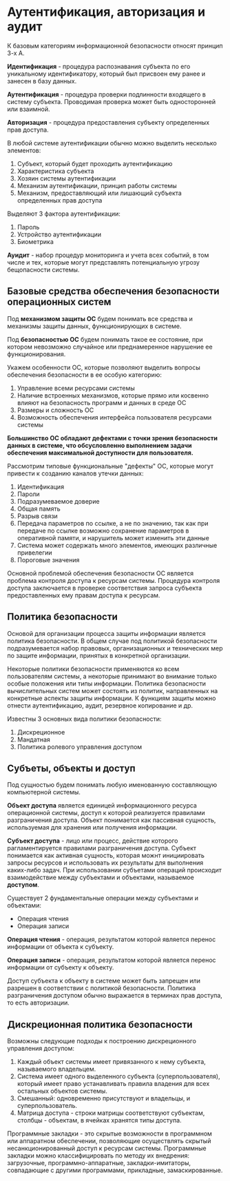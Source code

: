 # Аутентификация, авторизация и аудит
К базовым категориям информационной безопасности относят принцип 3-х А.

**Идентификация** - процедура распознавания субъекта по его уникальному идентификатору, который был присвоен ему ранее и занесен в базу данных.

**Аутентификация** - процедура проверки подлинности входящего в систему субъекта. Проводимая проверка может быть односторонней или взаимной.

**Авторизация** - процедура предоставления субъекту определенных прав доступа.

В любой системе аутентификации обычно можно выделить несколько элементов:
1. Субъект, который будет проходить аутентификацию
2. Характеристика субъекта
3. Хозяин системы аутентификации
4. Механизм аутентификации, принцип работы системы
5. Механизм, предоставляющий или лишающий субъекта определенных прав доступа

Выделяют 3 фактора аутентификации:
1. Пароль
2. Устройство аутентификации
3. Биометрика

**Ауидит** - набор процедур мониторинга и учета всех событий, в том числе и тех, которые могут представлять потенциальную угрозу бещопасности системы.

## Базовые средства обеспечения безопасности операционных систем
Под **механизмом защиты ОС** будем понимать все средства и механизмы защиты данных, функционирующих в системе.

Под **безопасностью ОС** будем понимать такое ее состояние, при котором невозможно случайное или преднамеренное нарушение ее функционирования.

Укажем особенности ОС, которые позволяют выделить вопросы обеспечения безопасности в ее особую категорию:
1. Управление всеми ресурсами системы
2. Наличие встроенных механизмов, которые прямо или косвенно влияют на безопасность программ и данных в среде ОС
3. Размеры и сложность ОС
4. Возможность обеспечения интерфейса пользователя ресурсами системы

**Большинство ОС обладают дефектами с точки зрения безопасности данных в системе, что обсусловленно выполнением задачи обеспечения максимальной доступности для пользователя.**

Рассмотрим типовые функциональные "дефекты" ОС, которые могут привести к созданию каналов утечки данных:
1. Идентификация
2. Пароли 
3. Подразумеваемое доверие
4. Общая память
5. Разрыв связи
6. Передача параметров по ссылке, а не по значению, так как при передаче по ссылке возможно сохранение параметров в оперативной памяти, и нарушитель может изменить эти данные
7. Система может содержать много элементов, имеющих различные привелегии
8. Пороговые значения

Основной проблемой обеспечения безопасности ОС является проблема контроля доступа к ресурсам системы. Процедура контроля доступа заключается в проверке соответствия запроса субъекта предоставленных ему правам доступа к ресурсам.

## Политика безопасности
Основой для организации процесса защиты информации является политика безопасности. В общем случае под политикой безопасности подразумевается набор правовых, организационных и технических мер по защите информации, принятых в конкретной организации.

Некоторые политики безопасности применяются ко всем пользователям системы, а некоторые принимают во внимание только особые положения или типы информации. Политика безопасности вычислительных систем может состоять из политик, направленных на конкретные аспекты защиты информации. К функциям защиты можно отнести аутентификацию, аудит, резервное копирование и др.

Известны 3 основных вида политики безопасности:
1. Дискреционное
2. Мандатная
3. Политика ролевого управления доступом

## Субъеты, объекты и доступ
Под сущностью будем понимать любую именованную составляющую компьютерной системы.

**Объект доступа** является единицей информационного ресурса операционной системы, доступ к которой реализуется правилами разграничения доступа. Объект понимается как пассивная сущность, используемая для хранения или получения информации.

**Субъект доступа** - лицо или процесс, действие которого рагламентируется правилами разграничения доступа. Субъект понимается как активная сущность, которая можнт инициировать запросы ресурсов и использовать их результаты для выполнения каких-либо задач. При использовании субъетами операций происходит взаимодействие между субъектами и объектами, называемое **доступом**.

Существует 2 фундаментальные операции между субъектами и объектами: 
* Операция чтения
* Операция записи

**Операция чтения** - операция, результатом которой является перенос информации от объекта к субъекту.

**Операция записи** - операция, результатом которой является перенос информации от субъекту к объекту.

Доступ субъекта к объекту в системе может быть запрещен или разрешен в соответствии с политикой безопасности. Политика разграничения доступом обычно выражается в терминах прав доступа, то есть авторизации.

## Дискреционная политика безопасности 
Возможны следующие подходы к построению дискреционного управления доступом:
1. Каждый объект системы имеет привязанного к нему субъекта, называемого владельцем.
2. Система имеет одного выделенного субъекта (суперпользователя), который имеет право устанавливать правила владения для всех остальных объектов системы.
3. Смешанный: одновременно присутствуют и владельцы, и суперпользователь.
4. Матрица доступа - строки матрицы соответствуют субъектам, столбцы - объектам, в ячейках хранятся типы доступа.

Программные закладки - это скрытые возможности в программном или аппаратном обеспечении, позволяющие осуществлять скрытый несанкционированный доступ к ресурсам системы. Программные закладки можно классифицировать по методу их внедрения: загрузочные, программно-аппаратные, закладки-имитаторы, совпадающие с другими программами, прикладные, замаскированные.

